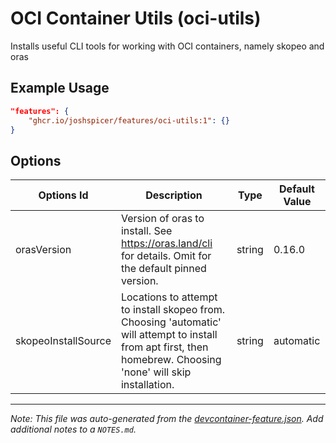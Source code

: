 
# OCI Container Utils (oci-utils)

Installs useful CLI tools for working with OCI containers, namely skopeo and oras

## Example Usage

```json
"features": {
    "ghcr.io/joshspicer/features/oci-utils:1": {}
}
```

## Options

| Options Id | Description | Type | Default Value |
|-----|-----|-----|-----|
| orasVersion | Version of oras to install.  See https://oras.land/cli for details.  Omit for the default pinned version. | string | 0.16.0 |
| skopeoInstallSource | Locations to attempt to install skopeo from.  Choosing 'automatic' will attempt to install from apt first, then homebrew. Choosing 'none' will skip installation. | string | automatic |



---

_Note: This file was auto-generated from the [devcontainer-feature.json](https://github.com/joshspicer/features/blob/main/src/oci-utils/devcontainer-feature.json).  Add additional notes to a `NOTES.md`._
